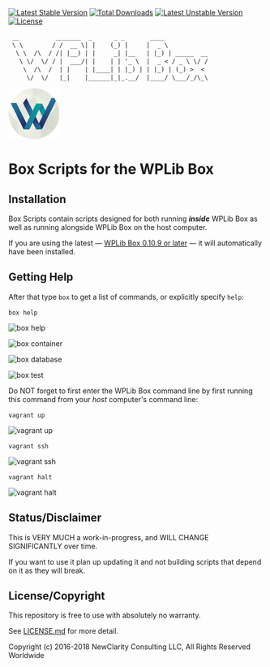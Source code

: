 [![Latest Stable Version](https://poser.pugx.org/wplib/wplib-box/version)](https://packagist.org/packages/wplib/wplib-box)
[![Total Downloads](https://poser.pugx.org/wplib/wplib-box/downloads)](https://packagist.org/packages/wplib/wplib-box)
[![Latest Unstable Version](https://poser.pugx.org/wplib/wplib-box/v/unstable)](//packagist.org/packages/wplib/wplib-box)
[![License](https://poser.pugx.org/wplib/wplib-box/license)](https://packagist.org/packages/wplib/wplib-box)


```
 __          _______  _      _ _       ____
 \ \        / /  __ \| |    (_) |     |  _ \
  \ \  /\  / /| |__) | |     _| |__   | |_) | _____  __
   \ \/  \/ / |  ___/| |    | | '_ \  |  _ < / _ \ \/ /
    \  /\  /  | |    | |____| | |_) | | |_) | (_) >  <
     \/  \/   |_|    |______|_|_.__/  |____/ \___/_/\_\
```

![WPLib-Box](https://github.com/wplib/wplib.github.io/raw/master/WPLib-Box-100x.png)


# Box Scripts for the WPLib Box


## Installation
Box Scripts contain scripts designed for both running _**inside**_ WPLib Box as well as running alongside WPLib Box on the host computer. 

If you are using the latest &mdash; [WPLib Box 0.10.9 or later](https://github.com/wplib/wplib-box) &mdash; it will automatically have been installed.

## Getting Help
After that type `box` to get a list of commands, or explicitly specify `help`:

    box help

![box help](https://github.com/wplib/box-scripts/raw/0.16.1/docs/Help-box.png)

![box container](https://github.com/wplib/box-scripts/raw/0.16.1/docs/Help-container.png)

![box database](https://github.com/wplib/box-scripts/raw/0.16.1/docs/Help-database.png)

![box test](https://github.com/wplib/box-scripts/raw/0.16.1/docs/Help-test.png)

Do NOT forget to first enter the WPLib Box command line by first running this command from your *host* computer's command line:

    vagrant up

![vagrant up](https://github.com/wplib/box-scripts/raw/0.16.1/docs/vagrant-up.png)

    vagrant ssh

![vagrant ssh](https://github.com/wplib/box-scripts/raw/0.16.1/docs/vagrant-ssh.png)

    vagrant halt

![vagrant halt](https://github.com/wplib/box-scripts/raw/0.16.1/docs/vagrant-halt.png)


## Status/Disclaimer

This is VERY MUCH a work-in-progress, and WILL CHANGE SIGNIFICANTLY over time.

If you want to use it plan up updating it and not building scripts that depend on it as they will break.

## License/Copyright

This repository is free to use with absolutely no warranty.   

See [LICENSE.md](LICENSE.md) for more detail.

Copyright (c) 2016-2018 NewClarity Consulting LLC, All Rights Reserved Worldwide
